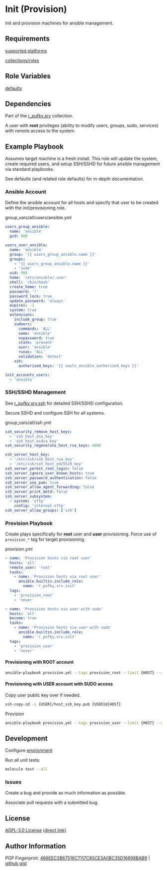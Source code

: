 # Init (Provision)
Init and provision machines for ansible management.

## Requirements
[supported platforms](https://github.com/r-pufky/ansible_init/blob/main/meta/main.yml)

[collections/roles](https://github.com/r-pufky/ansible_init/blob/main/meta/requirements.yml)

## Role Variables
[defaults](https://github.com/r-pufky/ansible_init/tree/main/defaults/main.yaml)

## Dependencies
Part of the [r_pufky.srv](https://github.com/r-pufky/ansible_collection_srv)
collection.

A user with **root** privileges (ability to modify users, groups, sudo, services)
with remote access to the system.

## Example Playbook
Assumes target machine is a fresh install. This role will update the system,
create required users, and setup SSH/SSHD for future ansible management via
standard playbooks.

See defaults (and related role defaults) for in-depth documentation.

### Ansible Account
Define the ansible account for all hosts and specify that user to be created
with the init/provisioning role.

group_vars/all/users/ansible.yml
``` yaml
users_group_ansible:
  name: 'ansible'
  gid: 900

users_user_ansible:
  name: 'ansible'
  group: '{{ users_group_ansible.name }}'
  groups:
    - '{{ users_group_ansible.name }}'
    - 'sudo'
  uid: 900
  home: '/etc/ansible/.user'
  shell: '/bin/bash'
  create_home: true
  password: '!'
  password_lock: true
  update_password: 'always'
  expires: -1
  system: true
  extensions:
    include_group: true
    sudoers:
      commands: 'ALL'
      name: 'ansible'
      nopassword: true
      state: 'present'
      user: 'ansible'
      runas: 'ALL'
      validation: 'detect'
    ssh:
      authorized_keys: '{{ vault_ansible_authorized_keys }}'

init_accounts_users:
  - 'ansible'
```

### SSH/SSHD Management
See [r_pufky.srv.ssh](https://github.com/r-pufky/ansible_ssh/blob/main/defaults/main/)
for detailed SSH/SSHD configuration.

Secure SSHD and configure SSH for all systems.

group_vars/all/ssh.yml
``` yaml
ssh_security_remove_host_keys:
  - 'ssh_host_dsa_key'
  - 'ssh_host_ecdsa_key'
ssh_security_regenerate_host_rsa_keys: 4096

ssh_server_host_key:
  - '/etc/ssh/ssh_host_rsa_key'
  - '/etc/ssh/ssh_host_ed25519_key'
ssh_server_permit_root_login: false
ssh_server_ignore_user_known_hosts: true
ssh_server_password_authentication: false
ssh_server_use_pam: true
ssh_server_allow_agent_forwarding: false
ssh_server_print_motd: false
ssh_server_subsystem:
  - system: 'sftp'
    config: 'internal-sftp'
ssh_server_allow_groups: ['ssh']
```

### Provision Playbook
Create plays specifically for **root** user and **user** provisioning. Force
use of `provision_*` tag for target provisioning.

provision.yml
``` yaml
- name: 'Provision hosts via root user'
  hosts: 'all'
  remote_user: 'root'
  tasks:
    - name: 'Provision hosts via root user'
      ansible.builtin.include_role:
        name: 'r_pufky.srv.init'
  tags:
    - 'provision_root'
    - 'never'

- name: 'Provision hosts via user with sudo'
  hosts: 'all'
  become: true
  tasks:
    - name: 'Provision hosts via user with sudo'
      ansible.builtin.include_role:
        name: 'r_pufky.srv.init'
  tags:
    - 'provision_user'
    - 'never'
```

#### Provisioning with ROOT account
``` bash
ansible-playbook provision.yml --tags provision_root --limit {HOST} --ask-pass
```

#### Provisioning with USER account with SUDO access

Copy user public key over if needed.
``` bash
ssh-copy-id -i {USER}/host_ssh_key.pub {USER}@{HOST}
```

Provision
``` bash
ansible-playbook provision.yml --tags provision_user --limit {HOST} --user {USER} --ask-become-pass
```

## Development
Configure [environment](https://github.com/r-pufky/ansible_collection_srv/blob/main/docs/dev/environment/README.md)

Run all unit tests:
``` bash
molecule test --all
```

### Issues
Create a bug and provide as much information as possible.

Associate pull requests with a submitted bug.

## License
[AGPL-3.0 License](https://www.tldrlegal.com/license/gnu-affero-general-public-license-v3-agpl-3-0)
 [(direct link)](https://github.com/r-pufky/ansible_init/blob/main/LICENSE)

## Author Information
PGP Fingerprint: [466EEC2B67516C7117C85CE3A0BC35D16698BAB9](https://keys.openpgp.org/vks/v1/by-fingerprint/466EEC2B67516C7117C85CE3A0BC35D16698BAB9)
| [github gist](https://gist.github.com/r-pufky/a8df36977c55b5bb20829267c4c49d22)
